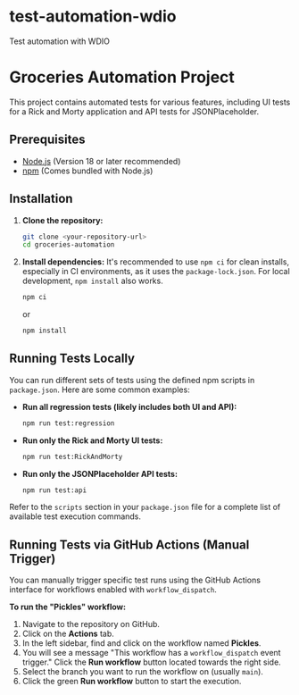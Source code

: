 # test-automation-wdio

Test automation with WDIO

# Groceries Automation Project

This project contains automated tests for various features, including UI tests for a Rick and Morty application and API tests for JSONPlaceholder.

## Prerequisites

- [Node.js](https://nodejs.org/) (Version 18 or later recommended)
- [npm](https://www.npmjs.com/) (Comes bundled with Node.js)

## Installation

1.  **Clone the repository:**

    ```bash
    git clone <your-repository-url>
    cd groceries-automation
    ```

2.  **Install dependencies:**
    It's recommended to use `npm ci` for clean installs, especially in CI environments, as it uses the `package-lock.json`. For local development, `npm install` also works.
    ```bash
    npm ci
    ```
    or
    ```bash
    npm install
    ```

## Running Tests Locally

You can run different sets of tests using the defined npm scripts in `package.json`. Here are some common examples:

- **Run all regression tests (likely includes both UI and API):**

  ```bash
  npm run test:regression
  ```

- **Run only the Rick and Morty UI tests:**

  ```bash
  npm run test:RickAndMorty
  ```

- **Run only the JSONPlaceholder API tests:**
  ```bash
  npm run test:api
  ```

Refer to the `scripts` section in your `package.json` file for a complete list of available test execution commands.

## Running Tests via GitHub Actions (Manual Trigger)

You can manually trigger specific test runs using the GitHub Actions interface for workflows enabled with `workflow_dispatch`.

**To run the "Pickles" workflow:**

1.  Navigate to the repository on GitHub.
2.  Click on the **Actions** tab.
3.  In the left sidebar, find and click on the workflow named **Pickles**.
4.  You will see a message "This workflow has a `workflow_dispatch` event trigger." Click the **Run workflow** button located towards the right side.
5.  Select the branch you want to run the workflow on (usually `main`).
6.  Click the green **Run workflow** button to start the execution.
